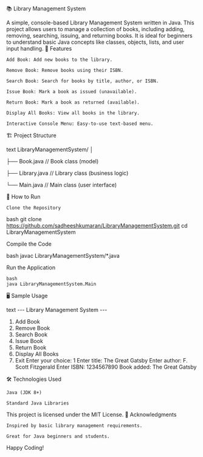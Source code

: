 📚 Library Management System

A simple, console-based Library Management System written in Java. This project allows users to manage a collection of books, including adding, removing, searching, issuing, and returning books. It is ideal for beginners to understand basic Java concepts like classes, objects, lists, and user input handling.
🚀 Features

    Add Book: Add new books to the library.

    Remove Book: Remove books using their ISBN.

    Search Book: Search for books by title, author, or ISBN.

    Issue Book: Mark a book as issued (unavailable).

    Return Book: Mark a book as returned (available).

    Display All Books: View all books in the library.

    Interactive Console Menu: Easy-to-use text-based menu.

🏗️ Project Structure

text
LibraryManagementSystem/
│

├── Book.java      // Book class (model)

├── Library.java   // Library class (business logic)

└── Main.java      // Main class (user interface)

📝 How to Run

    Clone the Repository

bash
git clone https://github.com/sadheeshkumaran/LibraryManagementSystem.git
cd LibraryManagementSystem

Compile the Code

bash
javac LibraryManagementSystem/*.java

Run the Application

    bash
    java LibraryManagementSystem.Main

🖥️ Sample Usage

text
--- Library Management System ---
1. Add Book
2. Remove Book
3. Search Book
4. Issue Book
5. Return Book
6. Display All Books
7. Exit
Enter your choice: 1
Enter title: The Great Gatsby
Enter author: F. Scott Fitzgerald
Enter ISBN: 1234567890
Book added: The Great Gatsby

🛠️ Technologies Used

    Java (JDK 8+)

    Standard Java Libraries

This project is licensed under the MIT License.
🙏 Acknowledgments

    Inspired by basic library management requirements.

    Great for Java beginners and students.

Happy Coding!
